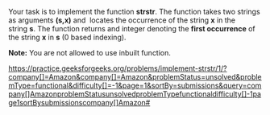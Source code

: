 Your task is to implement the function **strstr**. The function takes two strings as arguments **(s,x)** and  locates the occurrence of the string **x** in the string **s**. The function returns and integer denoting the **first occurrence** of the string **x** in **s** (0 based indexing).

**Note:** You are not allowed to use inbuilt function.


https://practice.geeksforgeeks.org/problems/implement-strstr/1/?company[]=Amazon&company[]=Amazon&problemStatus=unsolved&problemType=functional&difficulty[]=-1&page=1&sortBy=submissions&query=company[]AmazonproblemStatusunsolvedproblemTypefunctionaldifficulty[]-1page1sortBysubmissionscompany[]Amazon#